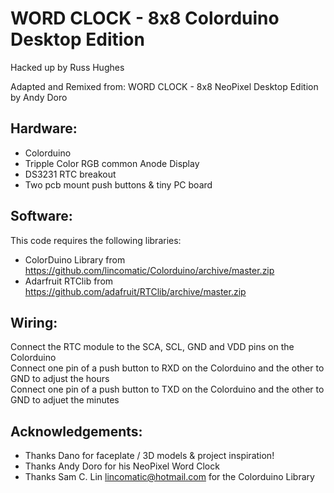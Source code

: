 # WORD CLOCK - 8x8 Colorduino Desktop Edition
Hacked up by Russ Hughes

Adapted and Remixed from:
WORD CLOCK - 8x8 NeoPixel Desktop Edition by Andy Doro

## Hardware:

- Colorduino
- Tripple Color RGB common Anode Display
- DS3231 RTC breakout
- Two pcb mount push buttons & tiny PC board

## Software:

This code requires the following libraries:  
- ColorDuino Library from https://github.com/lincomatic/Colorduino/archive/master.zip  
- Adarfruit RTClib from https://github.com/adafruit/RTClib/archive/master.zip  		

## Wiring:

Connect the RTC module to the SCA, SCL, GND and VDD pins on the Colorduino  
Connect one pin of a push button to RXD on the Colorduino and the other to GND to adjust the hours   
Connect one pin of a push button to TXD on the Colorduino and the other to GND to adjuet the minutes  

## Acknowledgements:
- Thanks Dano for faceplate / 3D models & project inspiration!
- Thanks Andy Doro for his NeoPixel Word Clock
- Thanks Sam C. Lin <lincomatic@hotmail.com> for the Colorduino Library
